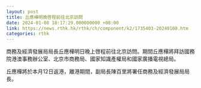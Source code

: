 ```yaml
---
layout: post
title: 丘應樺明晚啓程前往北京訪問
date: 2024-01-08 18:17:29.000000000 +08:00
link: https://news.rthk.hk/rthk/ch/component/k2/1735403-20240108.htm
categories: rthk
---
```


商務及經濟發展局局長丘應樺明日晚上啓程前往北京訪問。期間丘應樺將拜訪國務院港澳事務辦公室、北京市商務局、國家知識產權局和國家廣播電視總局。
 
丘應樺將於本月12日返港，離港期間，副局長陳百里將署任商務及經濟發展局局長。
